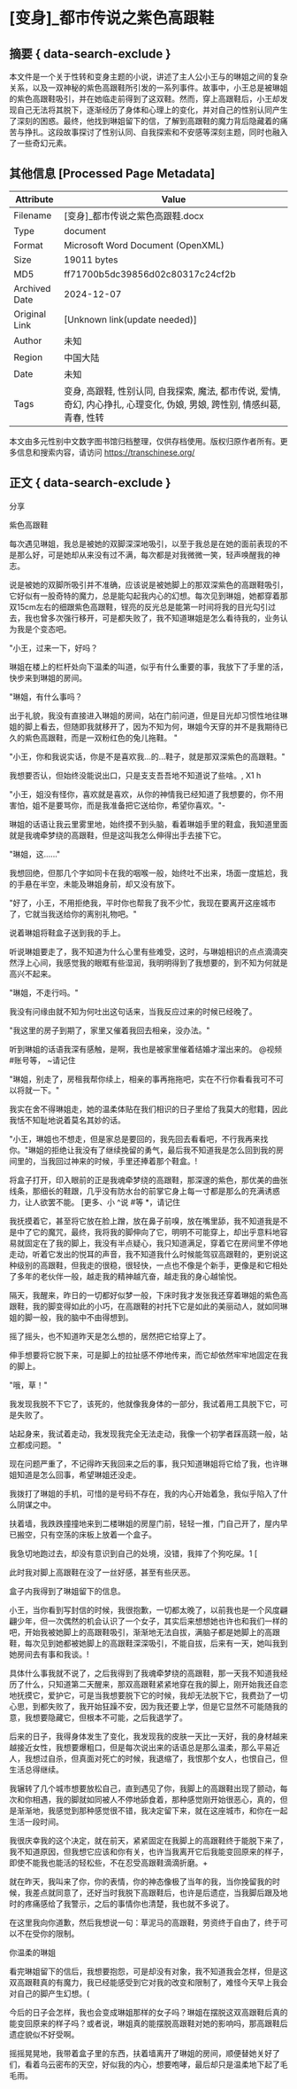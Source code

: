 # [变身]_都市传说之紫色高跟鞋



## 摘要  { data-search-exclude }

<!-- tcd_abstract -->
本文件是一个关于性转和变身主题的小说，讲述了主人公小王与的琳姐之间的复杂关系，以及一双神秘的紫色高跟鞋所引发的一系列事件。故事中，小王总是被琳姐的紫色高跟鞋吸引，并在她临走前得到了这双鞋。然而，穿上高跟鞋后，小王却发现自己无法将其脱下，逐渐经历了身体和心理上的变化，并对自己的性别认同产生了深刻的困惑。最终，他找到琳姐留下的信，了解到高跟鞋的魔力背后隐藏着的痛苦与挣扎。这段故事探讨了性别认同、自我探索和不安感等深刻主题，同时也融入了一些奇幻元素。

<!-- tcd_abstract_end -->

## 其他信息 [Processed Page Metadata]

| Attribute       | Value                                  |
|-----------------|----------------------------------------|
| Filename        | [变身]_都市传说之紫色高跟鞋.docx                             |
| Type            | document                                 |
| Format          | Microsoft Word Document (OpenXML)                               |
| Size            | 19011 bytes                           |
| MD5             | ff71700b5dc39856d02c80317c24cf2b                                  |
| Archived Date   | 2024-12-07                             |
| Original Link   | [Unknown link(update needed)]                         |
| Author          | 未知                               |
| Region          | 中国大陆                               |
| Date            | 未知                                 |
| Tags            | 变身, 高跟鞋, 性别认同, 自我探索, 魔法, 都市传说, 爱情, 奇幻, 内心挣扎, 心理变化, 伪娘, 男娘, 跨性别, 情感纠葛, 青春, 性转                                 |

本文由多元性别中文数字图书馆归档整理，仅供存档使用。版权归原作者所有。更多信息和搜索内容，请访问 <https://transchinese.org/>


## 正文 { data-search-exclude }

<!-- tcd_main_text -->
分享

紫色高跟鞋

每次遇见琳姐，我总是被她的双脚深深地吸引，以至于我总是在她的面前表现的不是那么好，可是她却从来没有过不满，每次都是对我微微一笑，轻声唤醒我的神志。

说是被她的双脚所吸引并不准确，应该说是被她脚上的那双深紫色的高跟鞋吸引，它好似有一股奇特的魔力，总是能勾起我内心的幻想。每次见到琳姐，她都穿着那双15cm左右的细跟紫色高跟鞋，锃亮的反光总是能第一时间将我的目光勾引过去，我也曾多次强行移开，可是都失败了，我不知道琳姐是怎么看待我的，业务认为我是个变态吧。

"小王，过来一下，好吗？

琳姐在楼上的栏杆处向下温柔的叫道，似乎有什么重要的事，我放下了手里的活，快步来到琳姐的房间。

"琳姐，有什么事吗？

出于礼貌，我没有直接进入琳姐的房间，站在门前问道，但是目光却习惯性地往琳姐的脚上看去，但随即我就移开了，因为不知为何，琳姐今天穿的并不是我期待已久的紫色高跟鞋，而是一双粉红色的兔儿拖鞋。 "

"小王，你和我说实话，你是不是喜欢我...的...鞋子，就是那双深紫色的高跟鞋。"

我想要否认，但始终没能说出口，只是支支吾吾地不知道说了些啥。, X1 h

"小王，姐没有怪你，喜欢就是喜欢，从你的神情我已经知道了我想要的，你不用害怕，姐不是要骂你，而是我准备把它送给你，希望你喜欢。"-

琳姐的话语让我云里雾里地，始终摸不到头脑，看着琳姐手里的鞋盒，我知道里面就是我魂牵梦绕的高跟鞋，但是这叫我怎么伸得出手去接下它。

"琳姐，这......"

我想回绝，但那几个字如同卡在我的咽喉一般，始终吐不出来，场面一度尴尬，我的手悬在半空，未能及琳姐身前，却又没有放下。

"好了，小王，不用拒绝我，平时你也帮我了我不少忙，我现在要离开这座城市了，它就当我送给你的离别礼物吧。"

说着琳姐将鞋盒子送到我的手上。

听说琳姐要走了，我不知道为什么心里有些难受，这时，与琳姐相识的点点滴滴突然浮上心间，我感觉我的眼眶有些湿润，我明明得到了我想要的，到不知为何就是高兴不起来。

"琳姐，不走行吗。"

我没有问缘由就不知为何吐出这句话来，当我反应过来的时候已经晚了。

"我这里的房子到期了，家里又催着我回去相亲，没办法。"

听到琳姐的话语我深有感触，是啊，我也是被家里催着结婚才溜出来的。 @视频 #账号等， ~请记住

"琳姐，别走了，房租我帮你续上，相亲的事再拖拖吧，实在不行你看看我可不可以将就一下。"

我实在舍不得琳姐走，她的温柔体贴在我们相识的日子里给了我莫大的慰籍，因此我恬不知耻地说着莫名其妙的话。

"小王，琳姐也不想走，但是家总是要回的，我先回去看看吧，不行我再来找你。"琳姐的拒绝让我没有了继续挽留的勇气，最后我不知道我是怎么回到我的房间里的，当我回过神来的时候，手里还捧着那个鞋盒。!

将盒子打开，印入眼前的正是我魂牵梦绕的高跟鞋，那深邃的紫色，那优美的曲张线条，那细长的鞋跟，几乎没有防水台的前掌它身上每一寸都是那么的充满诱惑力，让人欲罢不能。 [更多、小 ^说 #等 *，请记住

我抚摸着它，甚至将它放在脸上蹭，放在鼻子前嗅，放在嘴里舔，我不知道我是不是中了它的魔咒，最终，我将我的脚伸向了它，明明不可能穿上，却出乎意料地容易就固定在了我的脚上，我没有半点疑心，我只知道满足，穿着它在房间里不停地走动，听着它发出的悦耳的声音，我不知道我什么时候能驾驭高跟鞋的，更别说这种级别的高跟鞋，但我走的很稳，很轻快，一点也不像是个新手，更像是和它相处了多年的老伙伴一般，越走我的精神越亢奋，越走我的身心越愉悦。

隔天，我醒来，昨日的一切都好似梦一般，下床时我才发张我还穿着琳姐的紫色高跟鞋，我的脚变得如此的小巧，在高跟鞋的衬托下它是如此的美丽动人，就如同琳姐的脚一般，我的脑中不由得想到。

摇了摇头，也不知道昨天是怎么想的，居然把它给穿上了。

伸手想要将它脱下来，可是脚上的拉扯感不停地传来，而它却依然牢牢地固定在我的脚上。

"哦，草！"

我发现我脱不下它了，该死的，他就像我身体的一部分，我试着用工具脱下它，可是失败了。

站起身来，我试着走动，我发现我完全无法走动，我像一个初学者踩高跷一般，站立都成问题。 "

现在问题严重了，不记得昨天我回来之后的事，我只知道琳姐将它给了我，也许琳姐知道是怎么回事，希望琳姐还没走。

我拨打了琳姐的手机，可惜的是号码不存在，我的内心开始着急，我似乎陷入了什么阴谋之中。

扶着墙，我跌跌撞撞地来到二楼琳姐的房屋门前，轻轻一推，门自己开了，屋内早已搬空，只有空荡的床板上放着一个盒子。

我急切地跑过去，却没有意识到自己的处境，没错，我摔了个狗吃屎。1 [

此时我对脚上高跟鞋在没了一丝好感，甚至有些厌恶。

盒子内我得到了琳姐留下的信息。

小王，当你看到写封信的时候，我很抱歉，一切都太晚了，以前我也是一个风度翩翩少年，但一次偶然的机会认识了一个女子，其实后来想想她也许也和我们一样的吧，开始我被她脚上的高跟鞋吸引，渐渐地无法自拔，满脑子都是她脚上的高跟鞋，每次见到她都被她脚上的高跟鞋深深吸引，不能自拔，后来有一天，她叫我到她房间去有事和我谈。!

具体什么事我就不说了，之后我得到了我魂牵梦绕的高跟鞋，那一天我不知道我经历了什么，只知道第二天醒来，那双高跟鞋紧紧地穿在我的脚上，刚开始我还自恋地抚摸它，爱护它，可是当我想要脱下它的时候，我却无法脱下它，我费劲了一切心思，到都失败了，我开始狂躁不安，因为我还要上学，但是它显然不可能随我的意，我想要隐藏它，但根本不可能，之后我退学了。

后来的日子，我得身体发生了变化，我发现我的皮肤一天比一天好，我的身材越来越接近女性，我想要爆粗口，但是每次说出来的话语总是那么温柔，那么平易近人，我想过自杀，但真面对死亡的时候，我退缩了，我恨那个女人，也恨自己，但生活总得继续。

我辗转了几个城市想要放松自己，直到遇见了你，我脚上的高跟鞋出现了颤动，每次和你相遇，我的脚就如同被人不停地舔食着，那种感觉刚开始很恶心，真的，但是渐渐地，我感觉到那种感觉很不错，我决定留下来，就在这座城市，和你在一起生活一段时间。

我很庆幸我的这个决定，就在前天，紧紧固定在我脚上的高跟鞋终于能脱下来了，我不知道原因，但我想它应该和你有关，也许当我离开它后我能变回原来的样子，即使不能我也能活的轻松些，不在忍受高跟鞋滴滴折磨。+

就在昨天，我叫来了你，你的表情，你的神态像极了当年的我，当你挽留我的时候，我差点就同意了，还好当时我脱下高跟鞋后，也许是后遗症，当我脚后跟及地时的疼痛感给了我警示，之后的事情你也清楚，我也就不多说了。

在这里我向你道歉，然后我想说一句：草泥马的高跟鞋，劳资终于自由了，终于可以不在受你的限制。

你温柔的琳姐

看完琳姐留下的信后，我想要抱怨，可是却没有对象，我不知道我会怎样，但是这双高跟鞋真的有魔力，我已经能感受到它对我的改变和限制了，难怪今天早上我会对自己的脚产生幻想。(

今后的日子会怎样，我也会变成琳姐那样的女子吗？琳姐在摆脱这双高跟鞋后真的能变回原来的样子吗？或者说，琳姐真的能摆脱高跟鞋对她的影响吗，那高跟鞋后遗症貌似不好受啊。

摇摇晃晃地，我带着盒子里的东西，扶着墙离开了琳姐的房间，顺便替她关好了们，看着乌云密布的天空，好似我的内心，想要咆哮，最后却只是温柔地下起了毛毛雨。
<!-- tcd_main_text_end -->

